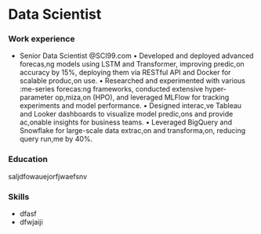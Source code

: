 # Data Scientist

### Work experience 
-  Senior Data Scientist @SCI99.com
• Developed and deployed advanced forecas,ng models using LSTM and Transformer, improving predic,on accuracy by 15%, deploying them via RESTful API and Docker for scalable produc,on use.
• Researched and experimented with various :me-series forecas:ng frameworks, conducted extensive hyper-parameter op,miza,on (HPO), and leveraged MLFlow for tracking experiments and model performance.
• Designed interac,ve Tableau and Looker dashboards to visualize model predic,ons and provide ac,onable insights for business teams.
• Leveraged BigQuery and Snowflake for large-scale data extrac,on and transforma,on, reducing query run,me by 40%.

### Education 
saljdfowauejorfjwaefsnv


### Skills 
- dfasf
- dfwjaiji
